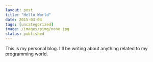 ```yaml
---
layout: post
title: "Hello World"
date: 2015-03-04
tags: [uncategorized]
image: /images/pimg/none.jpg
status: published
--- 
```

This is my personal blog. I'll be writing about anything related to my programming world.
